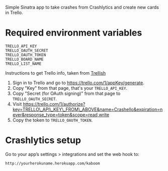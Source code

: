 Simple Sinatra app to take crashes from Crashlytics and create new cards in Trello.

# Required environment variables

```
TRELLO_API_KEY
TRELLO_OAUTH_SECRET
TRELLO_OAUTH_TOKEN
TRELLO_BOARD_NAME
TRELLO_LIST_NAME
```

Instructions to get Trello info, taken from [Trellish](http://github.com/wgibbs/trellish)

1. Sign in to Trello and go to https://trello.com/1/appKey/generate.
1. Copy "Key" from that page, that's your `TRELLO_API_KEY`.
1. Copy "Secret (for OAuth signing)" from that page to `TRELLO_OAUTH_SECRET`.
1. Visit https://trello.com/1/authorize?key=TRELLO\_API\_KEY\_FROM\_ABOVE&name=Crashello&expiration=never&response_type=token&scope=read,write
1. Copy the token to `TRELLO_OAUTH_TOKEN`.

# Crashlytics setup

Go to your app’s settings > integrations and set the web hook to:

`http://yourherokuname.herokuapp.com/kaboom`

